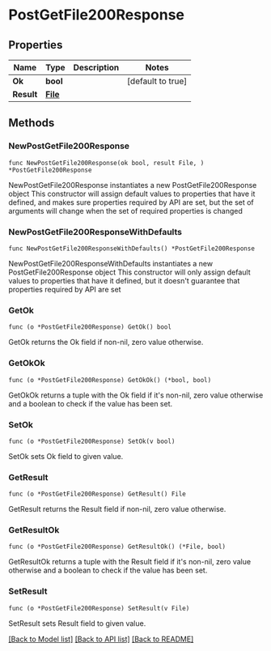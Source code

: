 # PostGetFile200Response

## Properties

Name | Type | Description | Notes
------------ | ------------- | ------------- | -------------
**Ok** | **bool** |  | [default to true]
**Result** | [**File**](File.md) |  | 

## Methods

### NewPostGetFile200Response

`func NewPostGetFile200Response(ok bool, result File, ) *PostGetFile200Response`

NewPostGetFile200Response instantiates a new PostGetFile200Response object
This constructor will assign default values to properties that have it defined,
and makes sure properties required by API are set, but the set of arguments
will change when the set of required properties is changed

### NewPostGetFile200ResponseWithDefaults

`func NewPostGetFile200ResponseWithDefaults() *PostGetFile200Response`

NewPostGetFile200ResponseWithDefaults instantiates a new PostGetFile200Response object
This constructor will only assign default values to properties that have it defined,
but it doesn't guarantee that properties required by API are set

### GetOk

`func (o *PostGetFile200Response) GetOk() bool`

GetOk returns the Ok field if non-nil, zero value otherwise.

### GetOkOk

`func (o *PostGetFile200Response) GetOkOk() (*bool, bool)`

GetOkOk returns a tuple with the Ok field if it's non-nil, zero value otherwise
and a boolean to check if the value has been set.

### SetOk

`func (o *PostGetFile200Response) SetOk(v bool)`

SetOk sets Ok field to given value.


### GetResult

`func (o *PostGetFile200Response) GetResult() File`

GetResult returns the Result field if non-nil, zero value otherwise.

### GetResultOk

`func (o *PostGetFile200Response) GetResultOk() (*File, bool)`

GetResultOk returns a tuple with the Result field if it's non-nil, zero value otherwise
and a boolean to check if the value has been set.

### SetResult

`func (o *PostGetFile200Response) SetResult(v File)`

SetResult sets Result field to given value.



[[Back to Model list]](../README.md#documentation-for-models) [[Back to API list]](../README.md#documentation-for-api-endpoints) [[Back to README]](../README.md)


